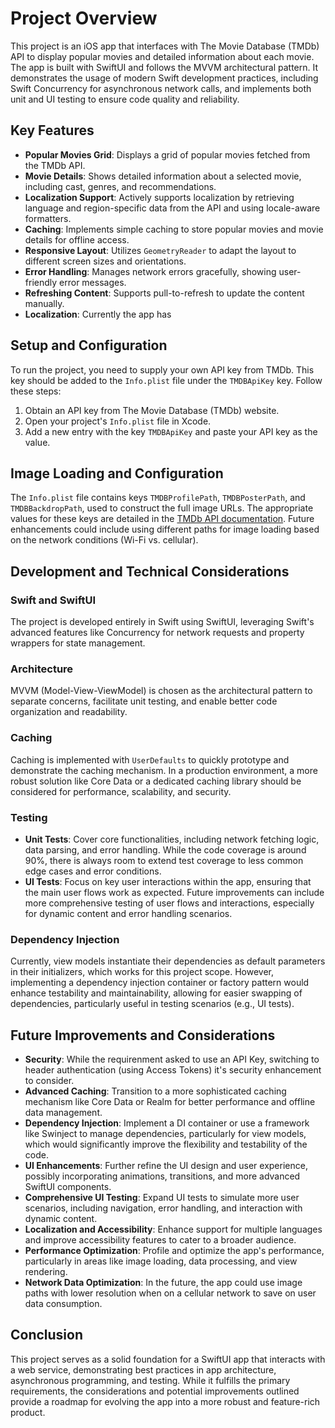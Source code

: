 # Project Overview

This project is an iOS app that interfaces with The Movie Database (TMDb) API to display popular movies and detailed information about each movie. The app is built with SwiftUI and follows the MVVM architectural pattern. It demonstrates the usage of modern Swift development practices, including Swift Concurrency for asynchronous network calls, and implements both unit and UI testing to ensure code quality and reliability.

## Key Features

- **Popular Movies Grid**: Displays a grid of popular movies fetched from the TMDb API.
- **Movie Details**: Shows detailed information about a selected movie, including cast, genres, and recommendations.
- **Localization Support**: Actively supports localization by retrieving language and region-specific data from the API and using locale-aware formatters.
- **Caching**: Implements simple caching to store popular movies and movie details for offline access.
- **Responsive Layout**: Utilizes `GeometryReader` to adapt the layout to different screen sizes and orientations.
- **Error Handling**: Manages network errors gracefully, showing user-friendly error messages.
- **Refreshing Content**: Supports pull-to-refresh to update the content manually.
- **Localization**: Currently the app has 

## Setup and Configuration

To run the project, you need to supply your own API key from TMDb. This key should be added to the `Info.plist` file under the `TMDBApiKey` key. Follow these steps:

1. Obtain an API key from The Movie Database (TMDb) website.
2. Open your project's `Info.plist` file in Xcode.
3. Add a new entry with the key `TMDBApiKey` and paste your API key as the value.

## Image Loading and Configuration

The `Info.plist` file contains keys `TMDBProfilePath`, `TMDBPosterPath`, and `TMDBBackdropPath`, used to construct the full image URLs. The appropriate values for these keys are detailed in the [TMDb API documentation](https://developer.themoviedb.org/reference/configuration-details). Future enhancements could include using different paths for image loading based on the network conditions (Wi-Fi vs. cellular).

## Development and Technical Considerations

### Swift and SwiftUI
The project is developed entirely in Swift using SwiftUI, leveraging Swift's advanced features like Concurrency for network requests and property wrappers for state management.

### Architecture
MVVM (Model-View-ViewModel) is chosen as the architectural pattern to separate concerns, facilitate unit testing, and enable better code organization and readability.

### Caching
Caching is implemented with `UserDefaults` to quickly prototype and demonstrate the caching mechanism. In a production environment, a more robust solution like Core Data or a dedicated caching library should be considered for performance, scalability, and security.

### Testing
- **Unit Tests**: Cover core functionalities, including network fetching logic, data parsing, and error handling. While the code coverage is around 90%, there is always room to extend test coverage to less common edge cases and error conditions.
- **UI Tests**: Focus on key user interactions within the app, ensuring that the main user flows work as expected. Future improvements can include more comprehensive testing of user flows and interactions, especially for dynamic content and error handling scenarios.

### Dependency Injection
Currently, view models instantiate their dependencies as default parameters in their initializers, which works for this project scope. However, implementing a dependency injection container or factory pattern would enhance testability and maintainability, allowing for easier swapping of dependencies, particularly useful in testing scenarios (e.g., UI tests).

## Future Improvements and Considerations

- **Security**: While the requirenment asked to use an API Key, switching to header authentication (using Access Tokens) it's security enhancement to consider.
- **Advanced Caching**: Transition to a more sophisticated caching mechanism like Core Data or Realm for better performance and offline data management.
- **Dependency Injection**: Implement a DI container or use a framework like Swinject to manage dependencies, particularly for view models, which would significantly improve the flexibility and testability of the code.
- **UI Enhancements**: Further refine the UI design and user experience, possibly incorporating animations, transitions, and more advanced SwiftUI components.
- **Comprehensive UI Testing**: Expand UI tests to simulate more user scenarios, including navigation, error handling, and interaction with dynamic content.
- **Localization and Accessibility**: Enhance support for multiple languages and improve accessibility features to cater to a broader audience.
- **Performance Optimization**: Profile and optimize the app's performance, particularly in areas like image loading, data processing, and view rendering.
- **Network Data Optimization**: In the future, the app could use image paths with lower resolution when on a cellular network to save on user data consumption.

## Conclusion

This project serves as a solid foundation for a SwiftUI app that interacts with a web service, demonstrating best practices in app architecture, asynchronous programming, and testing. While it fulfills the primary requirements, the considerations and potential improvements outlined provide a roadmap for evolving the app into a more robust and feature-rich product.
